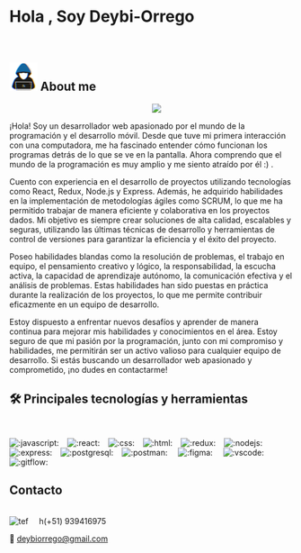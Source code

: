 # Hola , Soy  Deybi-Orrego 

<br>



	
## <picture><img src = "https://github.com/0xAbdulKhalid/0xAbdulKhalid/raw/main/assets/mdImages/about_me.gif" width = 50px></picture> **About me**

<picture> <img align="right" src="https://lottiefiles.com/138767-laptop-animatiion" width = 250px></picture>

<br>

¡Hola! Soy un desarrollador web apasionado por el mundo de la programación y el desarrollo móvil. Desde que tuve mi primera interacción con una computadora, me ha fascinado entender cómo funcionan los programas detrás de lo que se ve en la pantalla.
Ahora comprendo que el mundo de la programación es muy amplio y me siento atraído por él :) .

Cuento con experiencia en el desarrollo de proyectos utilizando tecnologías como React, Redux, Node.js y Express. Además, he adquirido habilidades en la implementación de metodologías ágiles como SCRUM, lo que me ha permitido trabajar de manera eficiente y colaborativa en los proyectos dados. Mi objetivo es siempre crear soluciones de alta calidad, escalables y seguras, utilizando las últimas técnicas de desarrollo y herramientas de control de versiones para garantizar la eficiencia y el éxito del proyecto.

Poseo habilidades blandas como la resolución de problemas, el trabajo en equipo, el pensamiento creativo y lógico, la responsabilidad, la escucha activa, la capacidad de aprendizaje autónomo, la comunicación efectiva y el análisis de problemas. Estas habilidades han sido puestas en práctica durante la realización de los proyectos, lo que me permite contribuir eficazmente en un equipo de desarrollo.

Estoy dispuesto a enfrentar nuevos desafíos y aprender de manera continua para mejorar mis habilidades y conocimientos en el área. Estoy seguro de que mi pasión por la programación, junto con mi compromiso y habilidades, me permitirán ser un activo valioso para cualquier equipo de desarrollo. Si estás buscando un desarrollador web apasionado y comprometido, ¡no dudes en contactarme!

## 🛠️ Principales tecnologías y herramientas
<br>

<img src="https://cdn.jsdelivr.net/gh/devicons/devicon/icons/javascript/javascript-original.svg" alt=":javascript:" width="40" height="40" style="padding-right: 15px;"><img src="https://cdn.jsdelivr.net/gh/devicons/devicon/icons/react/react-original.svg" alt=":react:" width="40" height="40" style="padding-right: 15px;"><img src="https://cdn.jsdelivr.net/gh/devicons/devicon/icons/css3/css3-original.svg" alt=":css:" width="40" height="40" style="padding-right: 15px;"><img src="https://cdn.jsdelivr.net/gh/devicons/devicon/icons/html5/html5-original.svg" alt=":html:" width="40" height="40" style="padding-right: 15px;"><img src="https://cdn.jsdelivr.net/gh/devicons/devicon/icons/redux/redux-original.svg" alt=":redux:" width="40" height="40" style="padding-right: 15px;"><img src="https://cdn.jsdelivr.net/gh/devicons/devicon/icons/nodejs/nodejs-original.svg" alt=":nodejs:" width="40" height="40" style="padding-right: 15px;"><img src="https://cdn.jsdelivr.net/gh/devicons/devicon/icons/express/express-original.svg" alt=":express:" width="40" height="40" style="padding-right: 15px;"><img src="https://cdn.jsdelivr.net/gh/devicons/devicon/icons/postgresql/postgresql-original.svg" alt=":postgresql:" width="40" height="40" style="padding-right: 15px;"><img src="https://cdn.icon-icons.com/icons2/3053/PNG/512/postman_macos_bigsur_icon_189815.png" alt=":postman:" width="40" height="40" style="padding-right: 15px;" />
<img src="https://cdn.jsdelivr.net/gh/devicons/devicon/icons/figma/figma-original.svg" alt=":figma:" width="40" height="40" style="padding-right: 15px;" />
<img src="https://cdn.jsdelivr.net/gh/devicons/devicon/icons/vscode/vscode-original.svg" alt=":vscode:" width="40" height="40" style="padding-right: 15px;" /><img src="https://cdn.icon-icons.com/icons2/2107/PNG/512/file_type_git_icon_130581.png" alt=":gitflow:" width="40" height="40" style="padding-right: 15px;" />

## Contacto
<br>
<img src="ttps://cdn-icons-png.flaticon.com/512/3870/3870798.png" alt="tef" width="20" height="20" style="padding-right: 15px;">
h(+51) 939416975



📧 deybiorrego@gmail.com
